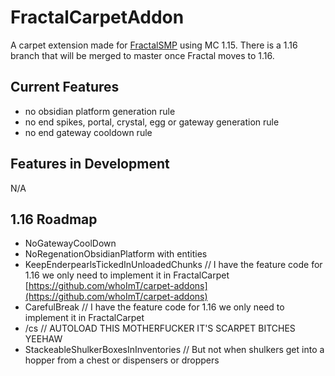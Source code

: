 # FractalCarpetAddon
A carpet extension made for [FractalSMP](fractalsmp.com) using MC 1.15.
There is a 1.16 branch that will be merged to master once Fractal moves to 1.16.
## Current Features
- no obsidian platform generation rule
- no end spikes, portal, crystal, egg or gateway generation rule
- no end gateway cooldown rule
## Features in Development
N/A
## 1.16 Roadmap
-   NoGatewayCoolDown
-   NoRegenationObsidianPlatform with entities
-   KeepEnderpearlsTickedInUnloadedChunks // I have the feature code for 1.16 we only need to implement it in FractalCarpet [](https://github.com/whoImT/carpet-addons)[https://github.com/whoImT/carpet-addons](https://github.com/whoImT/carpet-addons)
-   CarefulBreak // I have the feature code for 1.16 we only need to implement it in FractalCarpet
-   /cs // AUTOLOAD THIS MOTHERFUCKER IT'S SCARPET BITCHES YEEHAW
-   StackeableShulkerBoxesInInventories // But not when shulkers get into a hopper from a chest or dispensers or droppers
